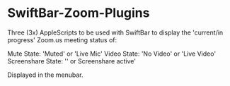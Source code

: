 # SwiftBar-Zoom-Plugins
Three (3x) AppleScripts to be used with SwiftBar to display the 'current/in progress' Zoom.us meeting status of:

Mute State: 'Muted' or 'Live Mic'
Video State: 'No Video' or 'Live Video'
Screenshare State: '' or Screenshare active'

Displayed in the menubar.
